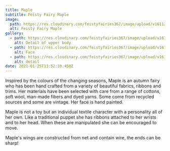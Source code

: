 ```yaml
---
title: Maple
subtitle: Feisty Fairy Maple
image:
  path: https://res.cloudinary.com/feistyfairies367/image/upload/v1611253923/for%20web/Maple/015.JPG_f5q06r.jpg
  alt: Feisty Fairy Maple
gallery:
  - path: https://res.cloudinary.com/feistyfairies367/image/upload/v1611253946/for%20web/Maple/014.JPG_rcs1gp.jpg
    alt: Detail of upper body
  - path: https://res.cloudinary.com/feistyfairies367/image/upload/v1611254054/for%20web/Maple/332.JPG_duxry6.jpg
    alt: Face
  - path: https://res.cloudinary.com/feistyfairies367/image/upload/v1611253979/for%20web/Maple/016.JPG_nd3h6a.jpg
    alt: detail
date: 2021-01-25T13:52:10.458Z
---
```

Inspired by the colours of the changing seasons, Maple is an autumn fairy who has been hand crafted from a variety of beautiful fabrics, ribbons and trims. Her materials have been selected with care from a range of cottons, soft wool, man-made fibers and dyed yarns. Some come from recycled sources and some are vintage. Her face is hand painted.

Maple is not a toy but an individual textile character with a personality all of her own. Like a traditional puppet she has ribbons attached to her wrists and to her head. When these are manipulated she can be encouraged to move. 

Maple's wings are constructed from net and contain wire, the ends can be sharp!